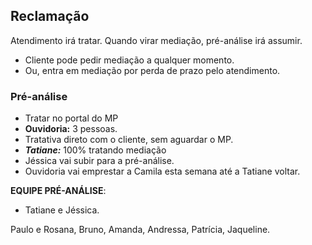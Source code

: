 ## Reclamação

Atendimento irá tratar.
Quando virar mediação, pré-análise irá assumir.

- Cliente pode pedir mediação a qualquer momento.
- Ou, entra em mediação por perda de prazo pelo atendimento.

### Pré-análise
- Tratar no portal do MP
- **Ouvidoria:** 3 pessoas.
- Tratativa direto com o cliente, sem aguardar o MP.
- ***Tatiane:*** 100% tratando mediação
- Jéssica vai subir para a pré-análise.
- Ouvidoria vai emprestar a Camila esta semana até a Tatiane voltar.

**EQUIPE PRÉ-ANÁLISE**:
- Tatiane e Jéssica.

Paulo e Rosana, 
Bruno, Amanda, Andressa, Patrícia, Jaqueline.


<!--stackedit_data:
eyJoaXN0b3J5IjpbLTg5NjY5NDU3Ml19
-->